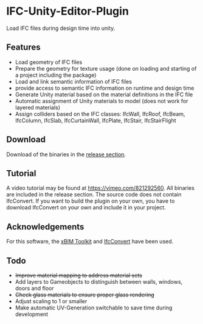 # IFC-Unity-Editor-Plugin
Load IFC files during design time into unity.

## Features
* Load geometry of IFC files
* Prepare the geometry for texture usage (done on loading and starting of a project including the package)
* Load and link semantic information of IFC files
* provide access to semantic IFC information on runtime and design time
* Generate Unity material based on the material definitions in the IFC file
* Automatic assignment of Unity materials to model (does not work for layered materials)
* Assign colliders based on the IFC classes: IfcWall, IfcRoof, IfcBeam, IfcColumn, IfcSlab, IfcCurtainWall, IfcPlate, IfcStair, IfcStairFlight

## Download
Download of the binaries in the [release section](https://github.com/Chair-Intelligent-Technical-Design/IFC-Unity-Editor-Plugin/releases).

## Tutorial
A video tutorial may be found at https://vimeo.com/821292560. All binaries are included in the release section. The source code does not contain IfcConvert. If you want to build the plugin on your own, you have to download IfcConvert on your own and include it in your project.

## Acknowledgements
For this software, the [xBIM Toolkit](https://xbim.net/open-toolkit/) and [IfcConvert](https://github.com/IfcOpenShell/IfcOpenShell) have been used.

## Todo
* ~~Improve material mapping to address material sets~~
* Add layers to Gameobjects to distinguish between walls, windows, doors and floor
* ~~Check glass materials to ensure proper glass rendering~~
* Adjust scaling to 1 or smaller
* Make automatic UV-Generation switchable to save time during development
